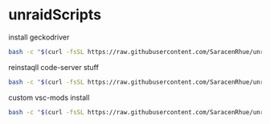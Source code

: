 # unraidScripts

install geckodriver

```bash
bash -c "$(curl -fsSL https://raw.githubusercontent.com/SaracenRhue/unraidScripts/main/install_geckodriver.sh)"
```

reinstaqll code-server stuff

```bash
bash -c "$(curl -fsSL https://raw.githubusercontent.com/SaracenRhue/unraidScripts/main/codeserver.sh)"
```

custom vsc-mods install

```bash
bash -c "$(curl -fsSL https://raw.githubusercontent.com/SaracenRhue/unraidScripts/main/cust_vsc.sh)"
```

